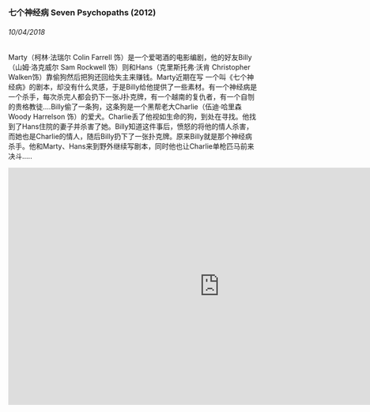 ### 七个神经病 Seven Psychopaths (2012)
###### 10/04/2018

Marty（柯林·法瑞尔 Colin Farrell 饰）是一个爱喝酒的电影编剧，他的好友Billy（山姆·洛克威尔 Sam Rockwell 饰）则和Hans（克里斯托弗·沃肯 Christopher Walken饰）靠偷狗然后把狗还回给失主来赚钱。Marty近期在写 一个叫《七个神经病》的剧本，却没有什么灵感，于是Billy给他提供了一些素材。有一个神经病是一个杀手，每次杀完人都会扔下一张J扑克牌，有一个越南的复仇者，有一个自刎的贵格教徒....Billy偷了一条狗，这条狗是一个黑帮老大Charlie（伍迪·哈里森 Woody Harrelson 饰）的爱犬。Charlie丢了他视如生命的狗，到处在寻找。他找到了Hans住院的妻子并杀害了她。Billy知道这件事后，愤怒的将他的情人杀害，而她也是Charlie的情人，随后Billy扔下了一张扑克牌。原来Billy就是那个神经病杀手。他和Marty、Hans来到野外继续写剧本，同时他也让Charlie单枪匹马前来决斗.....

<div class="videoWrapper">
	<iframe width="854" height="480" src="https://www.youtube.com/embed/jsHR77oQKEY" frameborder="0" allowfullscreen></iframe>
</div>